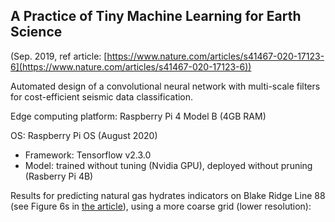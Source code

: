 ## A Practice of Tiny Machine Learning for Earth Science


(Sep. 2019, ref article: [https://www.nature.com/articles/s41467-020-17123-6](https://www.nature.com/articles/s41467-020-17123-6))

Automated design of a convolutional neural network with multi-scale filters for cost-efficient seismic data classification.

Edge computing platform: Raspberry Pi 4 Model B (4GB RAM)

OS: Raspberry Pi OS (August 2020)

- Framework: Tensorflow v2.3.0
- Model: trained without tuning (Nvidia GPU), deployed without pruning (Rasberry Pi 4B)

Results for predicting natural gas hydrates indicators on Blake Ridge Line 88 (see Figure 6s in [the article](https://doi.org/10.1038/s41467-020-17123-6)), using a more coarse grid (lower resolution):

[id]: https://github.com/gzoutlook/SeismicPatchNet_v1/blob/master/Raspberry%20Pi%204%20inference.png
